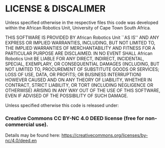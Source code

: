 # LICENSE & DISCALIMER

Unless specified otherwise in the respective files this code was developed within the African Robotics Unit, University of Cape Town South Africa. 

THIS SOFTWARE IS PROVIDED BY African Robotics Unit ``AS IS'' AND ANY EXPRESS OR IMPLIED WARRANTIES, INCLUDING, BUT NOT LIMITED TO, THE IMPLIED WARRANTIES OF MERCHANTABILITY AND FITNESS FOR A PARTICULAR PURPOSE ARE DISCLAIMED. IN NO EVENT SHALL African Robotics Unit BE LIABLE FOR ANY DIRECT, INDIRECT, INCIDENTAL, SPECIAL, EXEMPLARY, OR CONSEQUENTIAL DAMAGES (INCLUDING, BUT NOT LIMITED TO, PROCUREMENT OF SUBSTITUTE GOODS OR SERVICES; LOSS OF USE, DATA, OR PROFITS; OR BUSINESS INTERRUPTION) HOWEVER CAUSED AND ON ANY THEORY OF LIABILITY, WHETHER IN CONTRACT, STRICT LIABILITY, OR TORT (INCLUDING NEGLIGENCE OR OTHERWISE) ARISING IN ANY WAY OUT OF THE USE OF THIS SOFTWARE, EVEN IF ADVISED OF THE POSSIBILITY OF SUCH DAMAGE.

Unless specified otherwise this code is released under:
 ### Creative Commons CC BY-NC 4.0 DEED license (free for non-commercial use). 
 Details may be found here: https://creativecommons.org/licenses/by-nc/4.0/deed.en
